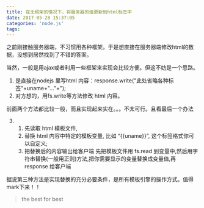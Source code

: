 ```yaml
---
title: 在无框架的情况下，将服务器的值更新到html标签中
date: 2017-05-28 15:37:05
categories: 'node.js'
tags:
---
```

之前刚接触服务器端，不习惯用各种框架。于是想直接在服务器端修改html的数据，没想到居然找到了不错的答案。
<!-- more -->
当然，一般是用ajax或者利用一些框架来实现会比较方便。但这不妨是一个思路。

1. 是直接在nodejs 里写html 内容：response.write("<html>此处省略各种标签"+uname+"…"+</html>");
2. 对方想的，用fs.write等方法修改 html 内容。

前面两个方法都比较一般，而且实现起来实在。。。不太可行。且看最后一个办法

3.
    1. 先读取 html 模板文件,
    2. 替换 html 内容中特定的模板变量, 比如 “{{uname}}”, 这个标签格式你可以自定义;
    3. 把替换后的内容输出给客户端
    先把模板文件用 fs.read 到变量中,然后用字符串替换(一般用正则)方法,把你需要显示的变量替换成变量值,再 response 给客户端

据说第三种方法是实现替换的充分必要条件，是所有模板引擎的操作方式。值得mark下来！！

> the best for best
